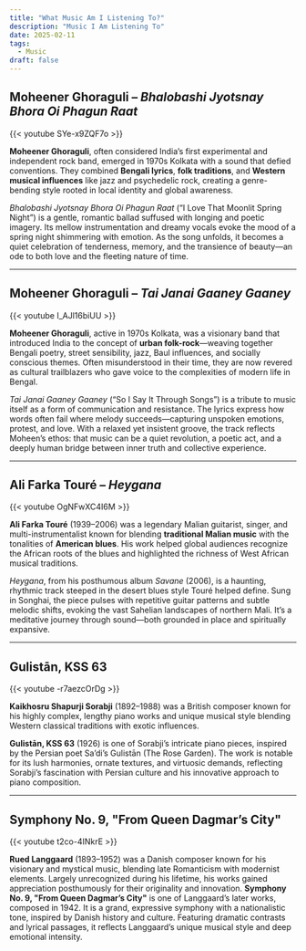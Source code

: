 ```yaml
---
title: "What Music Am I Listening To?"
description: "Music I Am Listening To"
date: 2025-02-11
tags:
  - Music
draft: false
---
```



## Moheener Ghoraguli – *Bhalobashi Jyotsnay Bhora Oi Phagun Raat*  
{{< youtube SYe-x9ZQF7o >}}

**Moheener Ghoraguli**, often considered India’s first experimental and independent rock band, emerged in 1970s Kolkata with a sound that defied conventions. They combined **Bengali lyrics**, **folk traditions**, and **Western musical influences** like jazz and psychedelic rock, creating a genre-bending style rooted in local identity and global awareness.

*Bhalobashi Jyotsnay Bhora Oi Phagun Raat* (“I Love That Moonlit Spring Night”) is a gentle, romantic ballad suffused with longing and poetic imagery. Its mellow instrumentation and dreamy vocals evoke the mood of a spring night shimmering with emotion. As the song unfolds, it becomes a quiet celebration of tenderness, memory, and the transience of beauty—an ode to both love and the fleeting nature of time.

---

## Moheener Ghoraguli – *Tai Janai Gaaney Gaaney*  
{{< youtube I_AJl16biUU >}}

**Moheener Ghoraguli**, active in 1970s Kolkata, was a visionary band that introduced India to the concept of **urban folk-rock**—weaving together Bengali poetry, street sensibility, jazz, Baul influences, and socially conscious themes. Often misunderstood in their time, they are now revered as cultural trailblazers who gave voice to the complexities of modern life in Bengal.

*Tai Janai Gaaney Gaaney* (“So I Say It Through Songs”) is a tribute to music itself as a form of communication and resistance. The lyrics express how words often fail where melody succeeds—capturing unspoken emotions, protest, and love. With a relaxed yet insistent groove, the track reflects Moheen’s ethos: that music can be a quiet revolution, a poetic act, and a deeply human bridge between inner truth and collective experience.

---

## Ali Farka Touré – *Heygana*  
{{< youtube OgNFwXC4I6M >}}

**Ali Farka Touré** (1939–2006) was a legendary Malian guitarist, singer, and multi-instrumentalist known for blending **traditional Malian music** with the tonalities of **American blues**. His work helped global audiences recognize the African roots of the blues and highlighted the richness of West African musical traditions.

*Heygana*, from his posthumous album *Savane* (2006), is a haunting, rhythmic track steeped in the desert blues style Touré helped define. Sung in Songhai, the piece pulses with repetitive guitar patterns and subtle melodic shifts, evoking the vast Sahelian landscapes of northern Mali. It’s a meditative journey through sound—both grounded in place and spiritually expansive.

---

## Gulistān, KSS 63
{{< youtube -r7aezcOrDg >}}

**Kaikhosru Shapurji Sorabji** (1892–1988) was a British composer known for his highly complex, lengthy piano works and unique musical style blending Western classical traditions with exotic influences.

**Gulistān, KSS 63** (1926) is one of Sorabji’s intricate piano pieces, inspired by the Persian poet Sa’di’s Gulistān (The Rose Garden). The work is notable for its lush harmonies, ornate textures, and virtuosic demands, reflecting Sorabji’s fascination with Persian culture and his innovative approach to piano composition.

---

## Symphony No. 9, "From Queen Dagmar’s City"
{{< youtube t2co-4INkrE >}}

**Rued Langgaard** (1893–1952) was a Danish composer known for his visionary and mystical music, blending late Romanticism with modernist elements. Largely unrecognized during his lifetime, his works gained appreciation posthumously for their originality and innovation.
**Symphony No. 9, "From Queen Dagmar’s City"** is one of Langgaard’s later works, composed in 1942. It is a grand, expressive symphony with a nationalistic tone, inspired by Danish history and culture. Featuring dramatic contrasts and lyrical passages, it reflects Langgaard’s unique musical style and deep emotional intensity.
